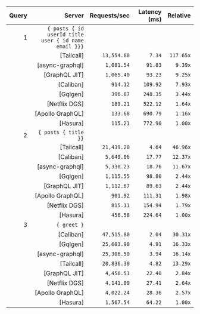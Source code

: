 <!-- PERFORMANCE_RESULTS_START -->

| Query | Server | Requests/sec | Latency (ms) | Relative |
|-------:|--------:|--------------:|--------------:|---------:|
| 1 | `{ posts { id userId title user { id name email }}}` |
|| [Tailcall] | `13,554.60` | `7.34` | `117.65x` |
|| [async-graphql] | `1,081.54` | `91.83` | `9.39x` |
|| [GraphQL JIT] | `1,065.40` | `93.23` | `9.25x` |
|| [Caliban] | `914.12` | `109.92` | `7.93x` |
|| [Gqlgen] | `396.87` | `248.35` | `3.44x` |
|| [Netflix DGS] | `189.21` | `522.12` | `1.64x` |
|| [Apollo GraphQL] | `133.68` | `690.79` | `1.16x` |
|| [Hasura] | `115.21` | `772.90` | `1.00x` |
| 2 | `{ posts { title }}` |
|| [Tailcall] | `21,439.20` | `4.64` | `46.96x` |
|| [Caliban] | `5,649.06` | `17.77` | `12.37x` |
|| [async-graphql] | `5,330.23` | `18.76` | `11.67x` |
|| [Gqlgen] | `1,115.55` | `98.80` | `2.44x` |
|| [GraphQL JIT] | `1,112.67` | `89.63` | `2.44x` |
|| [Apollo GraphQL] | `901.92` | `111.31` | `1.98x` |
|| [Netflix DGS] | `815.11` | `154.94` | `1.79x` |
|| [Hasura] | `456.58` | `224.64` | `1.00x` |
| 3 | `{ greet }` |
|| [Caliban] | `47,515.80` | `2.04` | `30.31x` |
|| [Gqlgen] | `25,603.90` | `4.91` | `16.33x` |
|| [async-graphql] | `25,306.50` | `3.94` | `16.14x` |
|| [Tailcall] | `20,836.30` | `4.82` | `13.29x` |
|| [GraphQL JIT] | `4,456.51` | `22.40` | `2.84x` |
|| [Netflix DGS] | `4,141.09` | `27.41` | `2.64x` |
|| [Apollo GraphQL] | `4,022.24` | `28.36` | `2.57x` |
|| [Hasura] | `1,567.54` | `64.22` | `1.00x` |

<!-- PERFORMANCE_RESULTS_END -->
